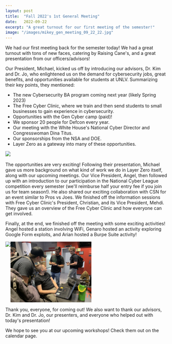 ```yaml
---
layout: post
title:  "Fall 2022's 1st General Meeting"
date:   2022-09-22
excerpt: "A great turnout for our first meeting of the semester!"
image: "/images/mikey_gen_meeting_09_22_22.jpg"
---
```


We had our first meeting back for the semester today! We had a great turnout with tons of new faces,
catering by Raising Cane's, and a great presentation from our officers/advisors!

Our President, Michael, kicked us off by introducing our advisors, Dr. Kim and Dr. Jo, who enlightened
us on the demand for cybersecurity jobs, great benefits, and opportunities available for students at UNLV.
Summarizing their key points, they mentioned:
  * The new Cybersecurity BA program coming next year (likely Spring 2023)
  * The Free Cyber Clinic, where we train and then send students to small businesses to gain experience in cybersecurity.
  * Opportunities with the Gen Cyber camp (paid)!
  * We sponsor 20 people for Defcon every year.
  * Our meeting with the White House's National Cyber Director and Congresswoman Dina Titus.
  * Our sponsorships from the NSA and DOE.
  * Layer Zero as a gateway into many of these opportunities.

<div class="image main">
	<img src="/images/dr_kim_gen_meeting_09_22_22.jpg">
</div>

The opportunities are very exciting! Following their presentation, Michael gave us more background on what kind of work
we do in Layer Zero itself, along with our upcoming meetings. Our Vice President, Angel, then followed up with an
introduction to our participation in the National Cyber League competition every semester (we'll reimburse half
your entry fee if you join us for team season!). He also shared our exciting collaboration with CSN for an event
similar to Pros vs Joes. We finished off the information sessions with Free Cyber Clinic's President, Christian,
and its Vice President, Mehdi. They gave us an overview of the Free Cyber Clinic and how everyone can get involved.

Finally, at the end, we finished off the meeting with some exciting activities! Angel hosted a station involving WiFi,
Genaro hosted an activity exploring Google Form exploits, and Arian hosted a Burpe Suite activity!

<div class="image main"
     style = "display: flex; width: 50%;">
  <img src="/images/angel_activity_wifi_station_09_22_22.jpg">
  <img src = "/images/genaro_gen_meeting_09_22_22.jpg">
</div>

Thank you, everyone, for coming out! We also want to thank our advisors, Dr. Kim and Dr. Jo, our presenters, and everyone
who helped out with today's presentation! 

We hope to see you at our upcoming workshops! Check them out on the calendar page.
